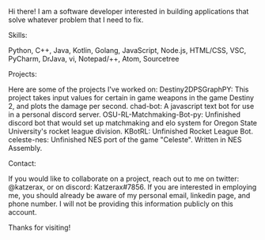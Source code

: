 Hi there! I am a software developer interested in building applications that solve whatever problem that I need to fix.

Skills:

Python, C++, Java, Kotlin, Golang, JavaScript, Node.js, HTML/CSS, VSC, PyCharm, DrJava, vi, Notepad/++, Atom, Sourcetree

Projects:

Here are some of the projects I've worked on:
Destiny2DPSGraphPY: This project takes input values for certain in game weapons in the game Destiny 2, and plots the damage per second.
chad-bot: A javascript text bot for use in a personal discord server. 
OSU-RL-Matchmaking-Bot-py: Unfinished discord bot that would set up matchmaking and elo system for Oregon State University's rocket league division.
KBotRL: Unfinished Rocket League Bot.
celeste-nes: Unfinished NES port of the game "Celeste". Written in NES Assembly.


Contact:

If you would like to collaborate on a project, reach out to me on twitter: @katzerax, or on discord: Katzerax#7856.
If you are interested in employing me, you should already be aware of my personal email, linkedin page, and phone number. I will not be providing this information publicly on this account.

Thanks for visiting!

<!---
katzerax/katzerax is a ✨ special ✨ repository because its `README.md` (this file) appears on your GitHub profile.
You can click the Preview link to take a look at your changes.
--->
